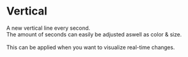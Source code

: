 # Vertical

A new vertical line every second.
<br>
The amount of seconds can easily be adjusted aswell as color & size.
<br><br>
This can be applied when you want to visualize real-time changes.

